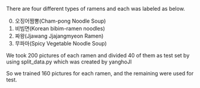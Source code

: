 There are four different types of ramens and each was labeled as below.

0. 오징어짬뽕(Cham-pong Noodle Soup)
1. 비빔면(Korean bibim-ramen noodles)
2. 짜왕(Jjawang Jjajangmyeon Ramen)
3. 무파마(Spicy Vegetable Noodle Soup)

We took 200 pictures of each ramen and divided 40 of them as test set by using split_data.py which was created by yanghoJI

So we trained 160 pictures for each ramen, and the remaining were used for test.
